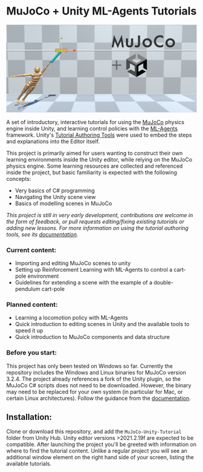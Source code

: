 # MuJoCo + Unity ML-Agents Tutorials

![A human model clinging to a pendulum in motion](./images/cart_pole_human.png?raw=true)


A set of introductory, interactive tutorials for using the [MuJoCo](https://mujoco.org/) physics engine inside Unity, and learning control policies with the [ML-Agents](https://github.com/Unity-Technologies/ml-agents) framework. Unity's [Tutorial Authoring Tools](https://docs.unity3d.com/Packages/com.unity.learn.iet-framework.authoring@1.0/manual/index.html) were used to embed the steps and explanations into the Editor itself.

This project is primarily aimed for users wanting to construct their own learning environments inside the Unity editor, while relying on the MuJoCo physics engine. Some learning resources are collected and referenced inside the project, but basic familiarity is expected with the following concepts:
- Very basics of C# programming
- Navigating the Unity scene view
- Basics of modelling scenes in MuJoCo


*This project is still in very early development, contributions are welcome in the form of feedback, or pull requests editing/fixing existing tutorials or adding new lessons. For more information on using the tutorial authoring tools, see its [documentation](https://docs.unity3d.com/Packages/com.unity.learn.iet-framework.authoring@1.0/manual/authoring-guide.html).*

### Current content:
- Importing and editing MuJoCo scenes to unity
- Setting up Reinforcement Learning with ML-Agents to control a cart-pole environment
- Guidelines for extending a scene with the example of a double-pendulum cart-pole

### Planned content:
- Learning a locomotion policy with ML-Agents
- Quick introduction to editing scenes in Unity and the available tools to speed it up
- Quick introduction to MuJoCo components and data structure


### Before you start:
This project has only been tested on Windows so far. Currently the repository includes the Windows and Linux binaries for MuJoCo version 3.2.4. The project already references a fork of the Unity plugin, so the MuJoCo C# scripts does not need to be downloaded. However, the binary may need to be replaced for your own system (in particular for Mac, or certain Linux architectures). Follow the guidance from the [documentation](https://mujoco.readthedocs.io/en/latest/unity.html#).

## Installation:
Clone or download this repository, and add the `MuJoCo-Unity-Tutorial` folder from Unity Hub. Unity editor versions >2021.2.19f are expected to be compatible. After launching the project you'll be greeted with information on where to find the tutorial content. Unlike a regular project you will see an additional window element on the right hand side of your screen, listing the available tutorials.
